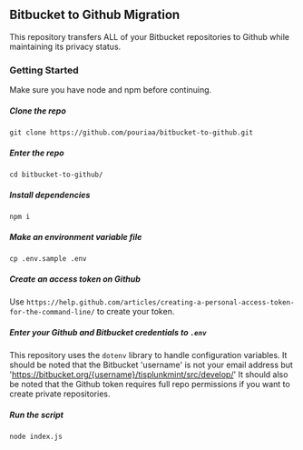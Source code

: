 ## Bitbucket to Github Migration
This repository transfers ALL of your Bitbucket repositories to Github while maintaining its privacy status.
### Getting Started
Make sure you have node and npm before continuing.
##### Clone the repo
`git clone https://github.com/pouriaa/bitbucket-to-github.git`
##### Enter the repo
`cd bitbucket-to-github/`
##### Install dependencies
`npm i`
##### Make an environment variable file
`cp .env.sample .env`
##### Create an access token on Github
Use `https://help.github.com/articles/creating-a-personal-access-token-for-the-command-line/` to create your token.
##### Enter your Github and Bitbucket credentials to `.env`
This repository uses the `dotenv` library to handle configuration variables. 
It should be noted that the Bitbucket 'username' is not your email address but 'https://bitbucket.org/{username}/tisplunkmint/src/develop/'
It should also be noted that the Github token requires full repo permissions if you want to create private repositories.
##### Run the script
`node index.js`

